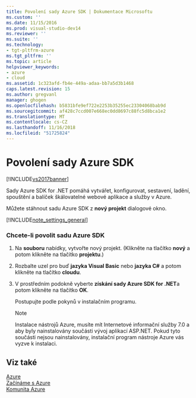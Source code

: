 ```yaml
---
title: Povolení sady Azure SDK | Dokumentace Microsoftu
ms.custom: ''
ms.date: 11/15/2016
ms.prod: visual-studio-dev14
ms.reviewer: ''
ms.suite: ''
ms.technology:
- tgt-pltfrm-azure
ms.tgt_pltfrm: ''
ms.topic: article
helpviewer_keywords:
- azure
- cloud
ms.assetid: 1c323afd-fb4e-449a-adaa-bb7a5d3b1468
caps.latest.revision: 15
ms.author: gregvanl
manager: ghogen
ms.openlocfilehash: b5831bfe9ef722e2253b35255ec23304068bab9d
ms.sourcegitcommit: af428c7ccd007e668ec0dd8697c88fc5d8bca1e2
ms.translationtype: MT
ms.contentlocale: cs-CZ
ms.lasthandoff: 11/16/2018
ms.locfileid: "51725824"
---
```

# <a name="enabling-the-azure-sdk"></a>Povolení sady Azure SDK
[!INCLUDE[vs2017banner](../includes/vs2017banner.md)]

Sady Azure SDK for .NET pomáhá vytvářet, konfigurovat, sestavení, ladění, spouštění a balíček škálovatelné webové aplikace a služby v Azure.  
  
 Můžete stáhnout sadu Azure SDK z **nový projekt** dialogové okno.  
  
 [!INCLUDE[note_settings_general](../includes/note-settings-general-md.md)]  
  
### <a name="to-enable-the-azure-sdk"></a>Chcete-li povolit sadu Azure SDK  
  
1.  Na **souboru** nabídky, vytvořte nový projekt. (Klikněte na tlačítko **nový** a potom klikněte na tlačítko **projektu**.)  
  
2.  Rozbalte uzel pro buď **jazyka Visual Basic** nebo **jazyka C#** a potom klikněte na tlačítko **cloudu**.  
  
3.  V prostředním podokně vyberte **získání sady Azure SDK for .NET**a potom klikněte na tlačítko **OK**.  
  
     Postupujte podle pokynů v instalačním programu.  
  
    > [!NOTE]
    >  Instalace nástrojů Azure, musíte mít Internetové informační služby 7.0 a aby byly nainstalovány součásti vývoj aplikací ASP.NET. Pokud tyto součásti nejsou nainstalovány, instalační program nástroje Azure vás vyzve k instalaci.  
  
## <a name="see-also"></a>Viz také  
 [Azure](http://go.microsoft.com/fwlink?LinkID=164788)   
 [Začínáme s Azure](http://go.microsoft.com/fwlink?LinkID=159361)   
 [Komunita Azure](http://go.microsoft.com/fwlink?LinkID=159370)

